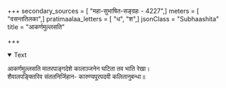 +++
secondary_sources = [ "महा-सुभाषित-सङ्ग्रहः - 4227",]
meters = [ "वसन्ततिलका",]
pratimaalaa_letters = [ "ध", "श",]
jsonClass = "Subhaashita"
title = "आकर्णमुल्लसति"

+++

<details open><summary>Text</summary>

आकर्णमुल्लसति मातरपाङ्गदेशे कालाञ्जनेन घटिता तव भाति रेखा।  
शैवालपङ्क्तिरिव संततनिर्जिहान- कारुण्यपूरपदवी कलितानुबन्धा॥
</details>
